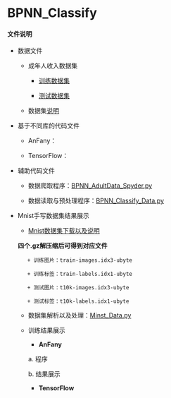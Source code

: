 # BPNN_Classify

#### 文件说明
 
 + 数据文件
 
 
     + 成年人收入数据集
     
         + [训练数据集](http://archive.ics.uci.edu/ml/machine-learning-databases/adult/adult.data)
         
         + [测试数据集](http://archive.ics.uci.edu/ml/machine-learning-databases/adult/adult.test)
     
     + 数据集[说明](http://archive.ics.uci.edu/ml/machine-learning-databases/adult/adult.names)
     
 
+ 基于不同库的代码文件

 
     - AnFany：
 
 
     - TensorFlow：

    
 + 辅助代码文件
 
      - 数据爬取程序：[BPNN_AdultData_Spyder.py](https://github.com/Anfany/Machine-Learning-for-Beginner-by-Python3/blob/master/BPNN/BPNN_Classify/BPNN_AdultData_Spyder.py)

      - 数据读取与预处理程序：[BPNN_Classify_Data.py](https://github.com/Anfany/Machine-Learning-for-Beginner-by-Python3/blob/master/BPNN/BPNN_Classify/BPNN_Classify_Data.py)
     

 + Mnist手写数据集结果展示
 
      + [Mnist数据集下载以及说明](http://yann.lecun.com/exdb/mnist/)
      
      **四个.gz解压缩后可得到对应文件**
      
          + 训练图片：train-images.idx3-ubyte
          
          + 训练标签：train-labels.idx1-ubyte
          
          + 测试图片：t10k-images.idx3-ubyte
          
          + 测试标签：t10k-labels.idx1-ubyte
   
      
      + 数据集解析以及处理：[Minst_Data.py](https://github.com/Anfany/Machine-Learning-for-Beginner-by-Python3/blob/master/BPNN/BPNN_Classify/Minst_Data.py)
      
      + 训练结果展示
      
          + **AnFany**
         
           a. 程序
              
              
           b. 结果展示
          
          
          + **TensorFlow**
      


        
           
          
          
          
    
     
